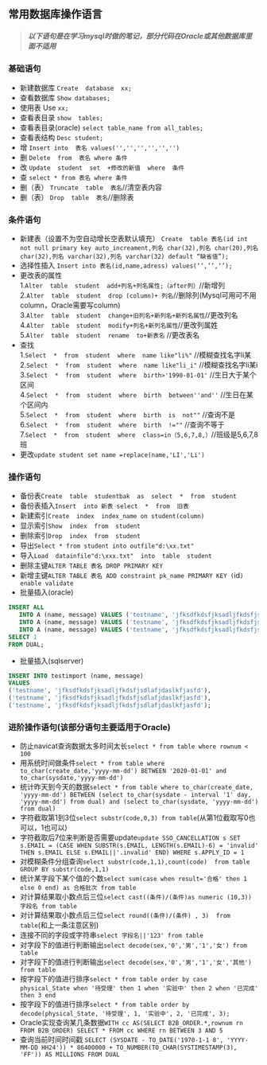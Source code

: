 ## 常用数据库操作语言  
> ##### 以下语句是在学习mysql时做的笔记，部分代码在Oracle或其他数据库里面不适用
### 基础语句  
* 新建数据库 `Create  database  xx;`  
* 查看数据库 `Show databases;`  
* 使用表 Use `xx;  `  
* 查看表目录 `show  tables;`  
* 查看表目录(oracle) `select table_name from all_tables;`
* 查看表结构 `Desc student;`  
* 增  `Insert into  表名 values('','','','','','')`  
* 删  `Delete  from  表名 where 条件`  
* 改  `Update  student  set  +修改的新值  where  条件`  
* 查  `select * from 表名 where 条件` 
* 删（表） `Truncate  table  表名`//清空表内容
* 删（表） `Drop  table  表名`//删除表
### 条件语句
* 新建表（设置不为空自动增长空表默认填充） `Create  table 表名(id int not null primary key auto_increament,列名 char(32),列名 char(20),列名 char(32),列名 varchar(32),列名 varchar(32) default “缺省值”);`  
* 选择性插入 `Insert into 表名(id,name,adress) values(‘’,’’,’’);`  
* 更改表的属性  
 1.`Alter  table  student  add+列名+列名属性;（after列）`//新增列  
 2.`Alter  table  student  drop (column)+ 列名`//删除列(Mysql可用可不用column，Oracle需要写column)  
 3.`Alter  table  student  change+旧列名+新列名+新列名属性`//更改列名  
 4.`Alter  table  student  modify+列名+新列名属性`//更改列属姓  
 5.`Alter  table  student  rename  to+新表名`  //更改表名
* 查找  
 1.`Select  *  from  student  where  name like"li%"`  //模糊查找名字li某  
 2.`Select  *  from  student  where  name like"li_i"`  //模糊查找名字li某i  
 3.`Select  *  from  student  where  birth>'1990-01-01'`  //生日大于某个区间  
 4.`Select  *  from  student  where  birth  between''and''`  //生日在某个区间内   
 5.`Select  *  from  student  where  birth  is  not""`  //查询不是  
 6.`Select  *  from  student  where  birth  !=""`  //查询不等于  
 7.`Select  *  from  student  where  class=in（5,6,7,8,）`//班级是5,6,7,8班  
* 更改`update student set name =replace(name,'LI','Li')`
### 操作语句
* 备份表`Create  table  studentbak  as  select  *  from  student`
* 备份表插入`Insert  into 新表 select  *  from  旧表`
* 新建索引`Create  index  index_name on student(column)`  
* 显示索引`Show  index  from  student `  
* 删除索引`Drop  index  from  student`  
* 导出`Select * from student into outfile"d:\xx.txt"`  
* 导入`Load  datainfile"d:\xxx.txt"  into  table  student`  
* 删除主键`ALTER TABLE 表名 DROP PRIMARY KEY`  
* 新增主键`ALTER TABLE 表名 ADD constraint pk_name PRIMARY KEY (`id`) enable validate`
* 批量插入(oracle)
 ```sql
 INSERT ALL 
    INTO A (name, message) VALUES ('testname', 'jfksdfkdsfjksadljfkdsfjsdlafjdaslkfjasfd')
    INTO A (name, message) VALUES ('testname', 'jfksdfkdsfjksadljfkdsfjsdlafjdaslkfjasfd')
    INTO A (name, message) VALUES ('testname', 'jfksdfkdsfjksadljfkdsfjsdlafjdaslkfjasfd')
SELECT 1
FROM DUAL;
 ```
* 批量插入(sqlserver)
```sql
INSERT INTO testimport (name, message)
VALUES
('testname', 'jfksdfkdsfjksadljfkdsfjsdlafjdaslkfjasfd'),
('testname', 'jfksdfkdsfjksadljfkdsfjsdlafjdaslkfjasfd'),
('testname', 'jfksdfkdsfjksadljfkdsfjsdlafjdaslkfjasfd');
```
### 进阶操作语句(该部分语句主要适用于Oracle)
* 防止navicat查询数据太多时间太长`select * from table where rownum < 100`
* 用系统时间做条件`select * from table where to_char(create_date,'yyyy-mm-dd') BETWEEN '2020-01-01' and to_char(sysdate,'yyyy-mm-dd')`
* 统计昨天到今天的数据`select * from table where to_char(create_date, 'yyyy-mm-dd') BETWEEN (select to_char(sysdate - interval '1' day, 'yyyy-mm-dd') from dual) and (select to_char(sysdate, 'yyyy-mm-dd') from dual)`
* 字符截取第1到3位`select substr(code,0,3) from table`(从第1位截取写0也可以，1也可以)
* 字符截取后7位来判断是否需要update`update SSO_CANCELLATION s SET s.EMAIL = (CASE WHEN SUBSTR(s.EMAIL, LENGTH(s.EMAIL)-6) = 'invalid' THEN s.EMAIL ELSE s.EMAIL||'.invalid' END) WHERE s.APPLY_ID = 1`
* 对模糊条件分组查询`select substr(code,1,1),count(code)  from table GROUP BY substr(code,1,1)`
* 统计某字段下某个值的个数`select sum(case when result='合格' then 1 else 0 end) as 合格批次 from table`
* 对计算结果取小数点后三位`select cast((条件)/(条件)as numeric (10,3)) 字段名 from table`
* 对计算结果取小数点后三位`select round((条件)/(条件) , 3)  from table`(和上一条注意区别)
* 连接不同的字段或字符串`select 字段名||'123' from table`
* 对字段下的值进行判断输出`select decode(sex,'0','男','1','女') from table`
* 对字段下的值进行判断输出`select decode(sex,'0','男','1','女','其他') from table`
* 按字段下的值进行排序`select * from table order by case physical_State when '待受理' then 1 when '实验中' then 2 when '已完成' then 3 end`
* 按字段下的值进行排序`select * from table order by decode(physical_State, '待受理', 1, '实验中', 2, '已完成', 3);`
* Oracle实现查询某几条数据`WITH cc AS(SELECT B2B_ORDER.*,rownum rn FROM B2B_ORDER) SELECT * FROM cc WHERE rn BETWEEN 3 AND 5`
* 查询当前时间时间戳 `SELECT (SYSDATE - TO_DATE('1970-1-1 8', 'YYYY-MM-DD HH24')) * 86400000 + TO_NUMBER(TO_CHAR(SYSTIMESTAMP(3), 'FF')) AS MILLIONS FROM DUAL`
